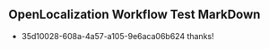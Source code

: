 ## OpenLocalization Workflow Test MarkDown
* 35d10028-608a-4a57-a105-9e6aca06b624 thanks!

<!--HONumber=Aug16_HO1-->


